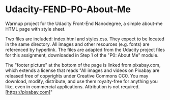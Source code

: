 # Udacity-FEND-P0-About-Me
Warmup project for the Udacity Front-End Nanodegree, a simple about-me HTML page with style sheet.

Two files are included: index.html and styles.css. They expect to be located in the same directory.
All images and other resources (e.g. fonts) are referenced by hyperlink. The files are adapted from
the Udacity project files for this assignment, downloaded in Step 1 of the "P0: About Me" module.

The "footer picture" at the bottom of the page is linked from pixabay.com, which extends a license 
that reads "All images and videos on Pixabay are released free of copyrights under Creative Commons 
CC0. You may download, modify, distribute, and use them royalty-free for anything you like, even in 
commercial applications. Attribution is not required. [https://pixabay.com]" 
